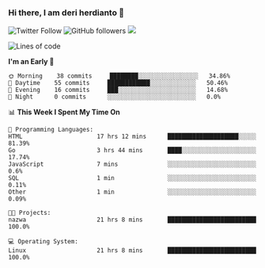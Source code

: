 ### Hi there, I am deri herdianto 👋
![Twitter Follow](https://img.shields.io/twitter/follow/deikatsuo?label=Follow)
![GitHub followers](https://img.shields.io/github/followers/deikatsuo?label=Follow&style=social)
![](https://visitor-badge.glitch.me/badge?page_id=deikatsuo.deikatsuo)

<!--
**deikatsuo/deikatsuo** is a ✨ _special_ ✨ repository because its `README.md` (this file) appears on your GitHub profile.

Here are some ideas to get you started:

- 🔭 I’m currently working on ...
- 🌱 I’m currently learning ...
- 👯 I’m looking to collaborate on ...
- 🤔 I’m looking for help with ...
- 💬 Ask me about ...
- 📫 How to reach me: ...
- 😄 Pronouns: ...
- ⚡ Fun fact: ...
-->

<!--START_SECTION:waka-->
![Lines of code](https://img.shields.io/badge/From%20Hello%20World%20I%27ve%20Written-33186%20lines%20of%20code-blue)

**I'm an Early 🐤** 

```text
🌞 Morning    38 commits     ████████░░░░░░░░░░░░░░░░░   34.86% 
🌆 Daytime    55 commits     ████████████░░░░░░░░░░░░░   50.46% 
🌃 Evening    16 commits     ███░░░░░░░░░░░░░░░░░░░░░░   14.68% 
🌙 Night      0 commits      ░░░░░░░░░░░░░░░░░░░░░░░░░   0.0%

```


📊 **This Week I Spent My Time On** 

```text
💬 Programming Languages: 
HTML                     17 hrs 12 mins      ████████████████████░░░░░   81.39% 
Go                       3 hrs 44 mins       ████░░░░░░░░░░░░░░░░░░░░░   17.74% 
JavaScript               7 mins              ░░░░░░░░░░░░░░░░░░░░░░░░░   0.6% 
SQL                      1 min               ░░░░░░░░░░░░░░░░░░░░░░░░░   0.11% 
Other                    1 min               ░░░░░░░░░░░░░░░░░░░░░░░░░   0.09%

🐱‍💻 Projects: 
nazwa                    21 hrs 8 mins       █████████████████████████   100.0%

💻 Operating System: 
Linux                    21 hrs 8 mins       █████████████████████████   100.0%

```


<!--END_SECTION:waka-->
